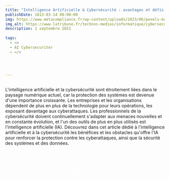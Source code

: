 ```yaml
---
title: "Intelligence Artificielle & Cybersécurité : avantages et défis de l’IA pour la cybersécurité"
publishDate: 1813-03-14 00:00:00
img: https://www.metacompliance.fr/wp-content/uploads/2023/06/pexels-mati-mango-5952651-scaled.jpg.webp
img_alt: https://www.latribune.fr/technos-medias/informatique/cybersecurite-pourquoi-les-menaces-sont-plus-elevees-que-jamais-983903.html
description: 1 septembre 2021
  
tags:
  - <>
  -	AI Cybersecuriter
  - </>

 

  
---
```


## 


L'intelligence artificielle et la cybersécurité sont étroitement liées dans le paysage numérique actuel, car la protection des systèmes est devenue d'une importance croissante. Les entreprises et les organisations dépendent de plus en plus de la technologie pour leurs opérations, les exposant davantage aux cyberattaques. Les professionnels de la cybersécurité doivent continuellement s'adapter aux menaces nouvelles et en constante évolution, et l'un des outils de plus en plus utilisés est l'intelligence artificielle (IA). Découvrez dans cet article dédié à l'intelligence artificielle et à la cybersécurité les bénéfices et les obstacles qu'offre l'IA pour renforcer la protection contre les cyberattaques, ainsi que la sécurité des systèmes et des données.


<BaseLayout>
<br>
<br>
<br>
<div class="contain-btn-phase1">
 <a class="a-btn" href="https://www.metacompliance.fr/blog-cybersecurite/data-breach/intelligence-artificielle-cybersecurite-ai-cybersecurity-ia-cybersecurite#:~:text=L%27intelligence%20artificielle%20est%20notamment,les%20professionnels%20de%20la%20cybersécurité." data-astro-cid-balv45lp="" data-astro-source-file="C:/Users/kevin/portfolio/src/components/CallToAction.astro" data-astro-source-loc="9:17"> <svg xmlns="http://www.w3.org/2000/svg" width="32" height="32" fill="#ffffff" viewBox="0 0 256 256"><path d="M216,40H40A16,16,0,0,0,24,56V200a16,16,0,0,0,16,16H216a16,16,0,0,0,16-16V56A16,16,0,0,0,216,40Zm0,160H40V56H216V200ZM184,96a8,8,0,0,1-8,8H80a8,8,0,0,1,0-16h96A8,8,0,0,1,184,96Zm0,32a8,8,0,0,1-8,8H80a8,8,0,0,1,0-16h96A8,8,0,0,1,184,128Zm0,32a8,8,0,0,1-8,8H80a8,8,0,0,1,0-16h96A8,8,0,0,1,184,160Z"></path></svg></a>
</div>
 <style>
	.a-btn{
		width:20% !important;
	}
	.contain-btn-phase1{
		display: flex;
		justify-content: center;
	}
 </style>
</BaseLayout>
